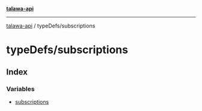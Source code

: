 [**talawa-api**](../../README.md)

***

[talawa-api](../../modules.md) / typeDefs/subscriptions

# typeDefs/subscriptions

## Index

### Variables

- [subscriptions](variables/subscriptions.md)
